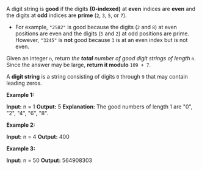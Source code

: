 A digit string is  **good**  if the digits  **(0-indexed)**  at  **even**  indices are  **even**  and the digits at  **odd**  indices are  **prime**  (`2`,  `3`,  `5`, or  `7`).

-   For example,  `"2582"`  is good because the digits (`2`  and  `8`) at even positions are even and the digits (`5`  and  `2`) at odd positions are prime. However,  `"3245"`  is  **not**  good because  `3`  is at an even index but is not even.

Given an integer  `n`, return  _the  **total**  number of good digit strings of length_ `n`. Since the answer may be large,  **return it modulo** `109 + 7`.

A  **digit string**  is a string consisting of digits  `0`  through  `9`  that may contain leading zeros.

**Example 1:**

**Input:** n = 1
**Output:** 5
**Explanation:** The good numbers of length 1 are "0", "2", "4", "6", "8".

**Example 2:**

**Input:** n = 4
**Output:** 400

**Example 3:**

**Input:** n = 50
**Output:** 564908303
